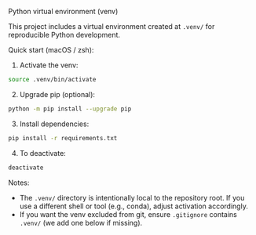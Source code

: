 Python virtual environment (venv)

This project includes a virtual environment created at `.venv/` for reproducible Python development.

Quick start (macOS / zsh):

1. Activate the venv:

```bash
source .venv/bin/activate
```

2. Upgrade pip (optional):

```bash
python -m pip install --upgrade pip
```

3. Install dependencies:

```bash
pip install -r requirements.txt
```

4. To deactivate:

```bash
deactivate
```

Notes:
- The `.venv/` directory is intentionally local to the repository root. If you use a different shell or tool (e.g., conda), adjust activation accordingly.
- If you want the venv excluded from git, ensure `.gitignore` contains `.venv/` (we add one below if missing).
